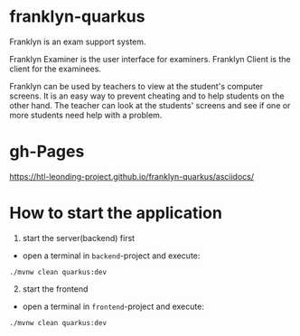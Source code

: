 # franklyn-quarkus

Franklyn is an exam support system.

Franklyn Examiner is the user interface for examiners. Franklyn Client is the client for the examinees.

Franklyn can be used by teachers to view at the student's computer screens. 
It is an easy way to prevent cheating and to help students on the other hand.
The teacher can look at the students' screens and see if one or more students need help with a problem.


# gh-Pages
https://htl-leonding-project.github.io/franklyn-quarkus/asciidocs/

# How to start the application

1. start the server(backend) first

* open a terminal in `backend`-project and execute:

`./mvnw clean quarkus:dev`


2. start the frontend

* open a terminal in `frontend`-project and execute:

`./mvnw clean quarkus:dev`
